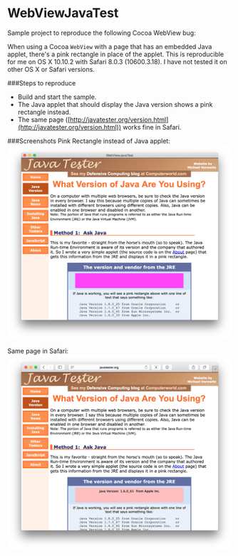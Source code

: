 # WebViewJavaTest
Sample project to reproduce the following Cocoa WebView bug:

When using a Cocoa `WebView` with a page that has an embedded Java applet, there's a pink rectangle in place of the applet.
This is reproducible for me on OS X 10.10.2 with Safari 8.0.3 (10600.3.18). I have not tested it on other OS X or Safari versions.

###Steps to reproduce
- Build and start the sample.
- The Java applet that should display the Java version shows a pink rectangle instead.
- The same page ([http://javatester.org/version.html](http://javatester.org/version.html)) works fine in Safari.

###Screenshots
Pink Rectangle instead of Java applet:
![Pink Rectangle instead of Java applet](https://raw.githubusercontent.com/lemonmojo/WebViewJavaTest/master/Screenshot.png)

Same page in Safari:
![Same page in Safari](https://raw.githubusercontent.com/lemonmojo/WebViewJavaTest/master/Screenshot_Safari.png)
